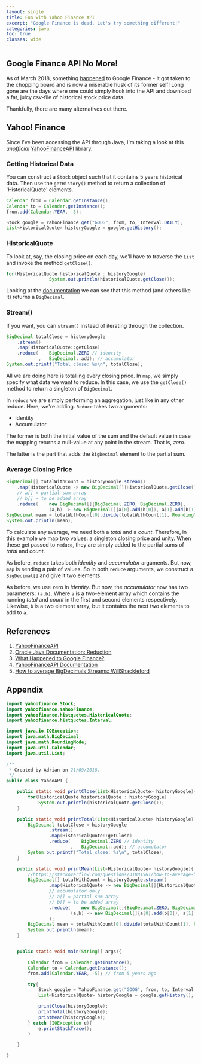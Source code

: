 ```yaml
---
layout: single
title: Fun with Yahoo Finance API
excerpt: "Google Finance is dead. Let's try something different!"
categories: java
toc: true
classes: wide
---
```


## Google Finance API No More!

As of March 2018, something [happened](https://www.marketbeat.com/press-room/google-finance-changes-and-alternatives/) to Google Finance - it got taken to the chopping board and is now a miserable husk of its former self!
Long gone are the days where one could simply hook into the API and download a fat, juicy csv-file of historical stock price data.

Thankfully, there are many alternatives out there.

## Yahoo! Finance

Since I've been accessing the API through Java, I'm taking a look at this _unofficial_ [YahooFinanceAPI](https://financequotes-api.com) library.


### Getting Historical Data

You can construct a `Stock` object such that it contains 5 years historical data.
Then use the `getHistory()` method to return a collection of 'HistoricalQuote' elements.

```java
Calendar from = Calendar.getInstance();
Calendar to = Calendar.getInstance();
from.add(Calendar.YEAR, -5); 

Stock google = YahooFinance.get("GOOG", from, to, Interval.DAILY);
List<HistoricalQuote> historyGoogle = google.getHistory();
```
### HistoricalQuote

To look at, say, the closing price on each day, we'll have to traverse the `List` and invoke the method `getClose()`.

```java
for(HistoricalQuote historicalQuote : historyGoogle)
                System.out.println(historicalQuote.getClose());
```
Looking at the [documentation](https://financequotes-api.com/javadoc/yahoofinance/YahooFinance.html) we can see that this method (and others like it) returns a `BigDecimal`.

### Stream()

If you want, you can `stream()` instead of iterating through the collection.

```java
BigDecimal totalClose = historyGoogle
	.stream()
	.map(HistoricalQuote::getClose)
	.reduce(    BigDecimal.ZERO // identity
    		,   BigDecimal::add); // accumulator
System.out.printf("Total close: %s\n", totalClose);
```            
All we are doing here is totalling every closing price.
In `map`, we simply specify what data we want to reduce.
In this case, we use the `getClose()` method to return a singleton of `BigDecimal`.

In `reduce` we are simply performing an aggregation, just like in any other reduce.
Here, we're adding.
`Reduce` takes two arguments: 
* Identity
* Accumulator

The former is both the initial value of the sum and the default value in case the mapping returns a null-value at any point in the stream.
That is, _zero_.

The latter is the part that adds the `BigDecimal` element to the partial sum.

### Average Closing Price


```java
BigDecimal[] totalWithCount = historyGoogle.stream()
	.map(HistoricalQuote -> new BigDecimal[]{HistoricalQuote.getClose(), BigDecimal.ONE})
	// a[] = partial sum array
    // b[] = to be added array
	.reduce(    new BigDecimal[]{BigDecimal.ZERO, BigDecimal.ZERO},         // identity
                (a,b) -> new BigDecimal[]{a[0].add(b[0]), a[1].add(b[1])});   // accumulator             
BigDecimal mean = totalWithCount[0].divide(totalWithCount[1], RoundingMode.HALF_UP);
System.out.println(mean);
```

To calculate any average, we need both a _total_ and a _count_.
Therefore, in this example we map two values: a singleton closing price and unity.
When these get passed to `reduce`, they are simply added to the partial sums of _total_ and _count_.

As before, `reduce` takes both _identity_ and _accumulator_ arguments.
But now, `map` is sending a pair of values.
So in both `reduce` arguments, we construct a `BigDecimal[]` and give it two elements.

As before, we use zero in _identity_.
But now, the _accumulator_ now has two parameters: `(a,b)`.
Where `a` is a two-element array which contains the running _total_ and _count_ in the first and second elements respectively.
Likewise, `b` is a two element array, but it contains the next two elements to add to `a`.

## References

1. [YahooFinanceAPI](https://financequotes-api.com)
2. [Oracle Java Documentation: Reduction](https://docs.oracle.com/javase/tutorial/collections/streams/reduction.html)
3. [What Happened to Google Finance?](www.marketbeat.com/press-room/google-finance-changes-and-alternatives/)
4. [YahooFinanceAPI Documentation](https://financequotes-api.com/javadoc/yahoofinance/YahooFinance.html)
5. [How to average BigDecimals Streams: WillShackleford](https://stackoverflow.com/a/31882656)

## Appendix

```java
import yahoofinance.Stock;
import yahoofinance.YahooFinance;
import yahoofinance.histquotes.HistoricalQuote;
import yahoofinance.histquotes.Interval;

import java.io.IOException;
import java.math.BigDecimal;
import java.math.RoundingMode;
import java.util.Calendar;
import java.util.List;

/**
 * Created by Adrian on 21/09/2018.
 */
public class YahooAPI {

    public static void printClose(List<HistoricalQuote> historyGoogle){
        for(HistoricalQuote historicalQuote : historyGoogle)
            System.out.println(historicalQuote.getClose());
    }

    public static void printTotal(List<HistoricalQuote> historyGoogle){
        BigDecimal totalClose = historyGoogle
                .stream()
                .map(HistoricalQuote::getClose)
                .reduce(    BigDecimal.ZERO // identity
                        ,   BigDecimal::add); // accumulator
        System.out.printf("Total close: %s\n", totalClose);
    }

    public static void printMean(List<HistoricalQuote> historyGoogle){
        //https://stackoverflow.com/questions/31881561/how-to-average-bigdecimals-using-streams
        BigDecimal[] totalWithCount = historyGoogle.stream()
                .map(HistoricalQuote -> new BigDecimal[]{HistoricalQuote.getClose(), BigDecimal.ONE})
                // accumulator only
                // a[] = partial sum array
                // b[] = to be added array
                .reduce(    new BigDecimal[]{BigDecimal.ZERO, BigDecimal.ZERO},     // identity
                        (a,b) -> new BigDecimal[]{a[0].add(b[0]), a[1].add(b[1])}   // accumulator
                );
        BigDecimal mean = totalWithCount[0].divide(totalWithCount[1], RoundingMode.HALF_UP);
        System.out.println(mean);
    }


    public static void main(String[] args){

        Calendar from = Calendar.getInstance();
        Calendar to = Calendar.getInstance();
        from.add(Calendar.YEAR, -5); // from 5 years ago

        try{
            Stock google = YahooFinance.get("GOOG", from, to, Interval.DAILY);
            List<HistoricalQuote> historyGoogle = google.getHistory();

            printClose(historyGoogle);
            printTotal(historyGoogle);
            printMean(historyGoogle);
        } catch (IOException e){
            e.printStackTrace();
        }

    }

}
```




